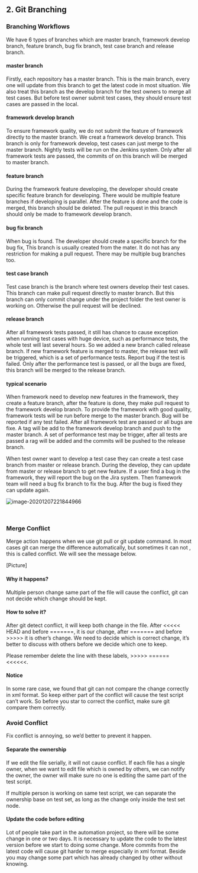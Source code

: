 ## 2.     Git Branching

 

 

### Branching Workflows

We have 6 types of branches which are master branch, framework develop branch, feature branch, bug fix branch, test case branch and release branch.

 

#### master branch

Firstly, each repository has a master branch. This is the main branch, every one will update from this branch to get the latest code in most situation. We also treat this branch as the develop branch for the test owners to merge all test cases. But before test owner submit test cases, they should ensure test cases are passed in the local. 

 

#### framework develop branch

To ensure framework quality, we do not submit the feature of framework directly to the master branch. We creat a framework develop branch. This branch is only for framework develop, test cases can just merge to the master branch. Nightly tests will be run on the Jenkins system. Only after all framework tests are passed, the commits of on this branch will be merged to master branch. 

 

#### feature branch

During the framework feature developing, the developer should create specific feature branch for developing. There would be multiple feature branches if developing is parallel. After the feature is done and the code is merged, this branch should be deleted. The pull request in this branch should only be made to framework develop branch. 

 

#### bug fix branch

When bug is found. The developer should create a specific branch for the bug fix, This branch is usually created from the mater. It do not has any restriction for making a pull request. There may be multiple bug branches too.

 

#### test case branch

Test case branch is the branch where test owners develop their test cases. This branch can make pull request directly to master branch. But this branch can only commit change under the project folder the test owner is working on. Otherwise the pull request will be declined.

 

#### release branch

After all framework tests passed, it still has chance to cause exception when running test cases with huge device, such as performance tests, the whole test will last several hours. So we added a new branch called release branch. If new framework feature is merged to master, the release test will be triggered, which is a set of performance tests. Report bug if the test is failed. Only after the performance test is passed, or all the bugs are fixed, this branch will be merged to the release branch. 

 

#### typical scenario

When framework need to develop new features in the framework, they create a feature branch, after the feature is done, they make pull request to the framework develop branch. To provide the framework with good quality, framework tests will be run before merge to the master branch. Bug will be reported if any test failed. After all framework test are passed or all bugs are fixe. A tag will be add to the framework develop branch and push to the master branch. A set of performance test may be trigger, after all tests are passed a rag will be added and the commits will be pushed to the release branch. 

 

When test owner want to develop a test case they can create a test case branch from master or release branch. During the develop, they can update from master or release branch to get new feature. If a user find a bug in the framework, they will report the bug on the Jira system. Then framework team will need a bug fix branch to fix the bug. After the bug is fixed they can update again.

![image-20201207221844966](C:\Users\Administrator\AppData\Roaming\Typora\typora-user-images\image-20201207221844966.png)

​                               

 

### Merge Conflict

Merge action happens when we use git pull or git update command. In most cases git can merge the difference automatically, but sometimes it can not , this is called conflict. We will see the message below. 

[Picture]

 

#### Why it happens?

Multiple person change same part of the file will cause the conflict, git can not decide which change should be kept. 

 

#### How to solve it?

After git detect conflict, it will keep both change in the file. After <<<<< HEAD and before =======, it is our change, after ======= and before >>>>> it is other’s change. We need to decide which is correct change, it’s better to discuss with others before we decide which one to keep. 

 

Please remember delete the line with these labels, >>>>> ====== <<<<<<.

 

#### Notice

In some rare case, we found that git can not compare the change correctly in xml format. So keep either part of the conflict will cause the test script can’t work. So before you star to correct the conflict, make sure git compare them correctly. 

 

 

### Avoid Conflict

Fix conflict is annoying, so we’d better to prevent it happen.

 

#### Separate the ownership

If we edit the file serially, it will not cause conflict. If each file has a single owner, when we want to edit file which is owned by others, we can notify the owner, the owner will make sure no one is editing the same part of the test script. 

 

If multiple person is working on same test script, we can separate the ownership base on test set, as long as the change only inside the test set node. 

 

#### Update the code before editing

Lot of people take part in the automation project, so there will be some change in one or two days. It is necessary to update the code to the latest version before we start to doing some change. More commits from the latest code will cause git harder to merge especially in xml format. Beside you may change some part which has already changed by other without knowing.  

 

 